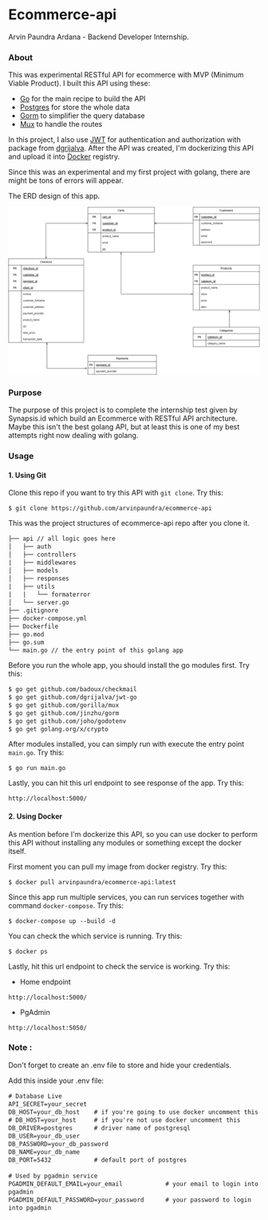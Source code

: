 # Ecommerce-api

Arvin Paundra Ardana - Backend Developer Internship.

### About

This was experimental RESTful API for ecommerce with MVP (Minimum Viable Product). I built this API using these:

- [Go](https://go.dev) for the main recipe to build the API
- [Postgres](https://www.postgresql.org) for store the whole data
- [Gorm](https://gorm.io) to simplifier the query database
- [Mux](https://github.com/gorilla/mux) to handle the routes

In this project, I also use [JWT](https://jwt.io) for authentication and authorization with package from [dgrijalva](https://github.com/dgrijalva/jwt-go). After the API was created, I'm dockerizing this API and upload it into [Docker](https://hub.docker.com) registry.

Since this was an experimental and my first project with golang, there are might be tons of errors will appear.

The ERD design of this app.

<p align="center">
    <img src="assets/images/ERD.png" alt="ERD" title="ERD" />
</p>

### Purpose

The purpose of this project is to complete the internship test given by Synapsis.id which build an Ecommerce with RESTful API architecture. Maybe this isn't the best golang API, but at least this is one of my best attempts right now dealing with golang.

### Usage

#### 1. Using Git

Clone this repo if you want to try this API with `git clone`. Try this:

```
$ git clone https://github.com/arvinpaundra/ecommerce-api
```

This was the project structures of ecommerce-api repo after you clone it.

```
├── api // all logic goes here
│   ├── auth
│   ├── controllers
|   ├── middlewares
│   ├── models
│   ├── responses
|   ├── utils
|   |   └── formaterror
│   └── server.go
├── .gitignore
├── docker-compose.yml
├── Dockerfile
├── go.mod
├── go.sum
└── main.go // the entry point of this golang app
```

Before you run the whole app, you should install the go modules first. Try this:

```
$ go get github.com/badoux/checkmail
$ go get github.com/dgrijalva/jwt-go
$ go get github.com/gorilla/mux
$ go get github.com/jinzhu/gorm
$ go get github.com/joho/godotenv
$ go get golang.org/x/crypto
```

After modules installed, you can simply run with execute the entry point `main.go`. Try this:

```
$ go run main.go
```

Lastly, you can hit this url endpoint to see response of the app. Try this:

```
http://localhost:5000/
```

#### 2. Using Docker

As mention before I'm dockerize this API, so you can use docker to perform this API without installing any modules or something except the docker itself.

First moment you can pull my image from docker registry. Try this:

```
$ docker pull arvinpaundra/ecommerce-api:latest
```

Since this app run multiple services, you can run services together with command `docker-compose`. Try this:

```
$ docker-compose up --build -d
```

You can check the which service is running. Try this:

```
$ docker ps
```

Lastly, hit this url endpoint to check the service is working. Try this:

- Home endpoint

```
http://localhost:5000/
```

- PgAdmin

```
http://localhost:5050/
```

### Note :

Don't forget to create an .env file to store and hide your credentials.

Add this inside your .env file:

```
# Database Live
API_SECRET=your_secret
DB_HOST=your_db_host    # if you're going to use docker uncomment this
# DB_HOST=your_host     # if you're not use docker uncomment this
DB_DRIVER=postgres      # driver name of postgresql
DB_USER=your_db_user
DB_PASSWORD=your_db_password
DB_NAME=your_db_name
DB_PORT=5432            # default port of postgres

# Used by pgadmin service
PGADMIN_DEFAULT_EMAIL=your_email            # your email to login into pgadmin
PGADMIN_DEFAULT_PASSWORD=your_password      # your password to login into pgadmin
```
